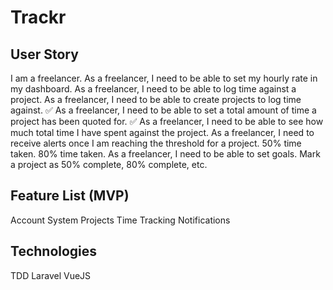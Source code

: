 # Trackr 

## User Story

I am a freelancer.
As a freelancer, I need to be able to set my hourly rate in my dashboard.
As a freelancer, I need to be able to log time against a project.
As a freelancer, I need to be able to create projects to log time against. ✅
As a freelancer, I need to be able to set a total amount of time a project has been quoted for. ✅
As a freelancer, I need to be able to see how much total time I have spent against the project.
As a freelancer, I need to receive alerts once I am reaching the threshold for a project. 50% time taken. 80% time taken.
As a freelancer, I need to be able to set goals. Mark a project as 50% complete, 80% complete, etc.

## Feature List (MVP)

Account System
Projects
Time Tracking
Notifications

## Technologies

TDD
Laravel
VueJS
<Insert Lovely Frontend Framework Here>
